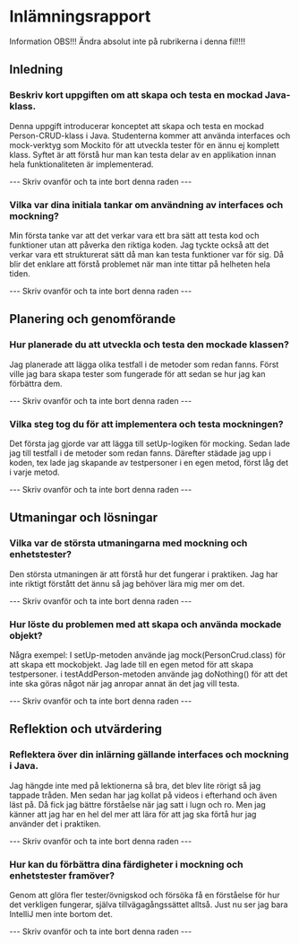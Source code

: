 # Inlämningsrapport

Information
OBS!!! Ändra absolut inte på rubrikerna i denna fil!!!!

## Inledning

### Beskriv kort uppgiften om att skapa och testa en mockad Java-klass.

Denna uppgift introducerar konceptet att skapa och testa en mockad Person-CRUD-klass i Java. 
Studenterna kommer att använda interfaces och mock-verktyg som Mockito för att utveckla tester för en ännu ej komplett klass. 
Syftet är att förstå hur man kan testa delar av en applikation innan hela funktionaliteten är implementerad.

--- Skriv ovanför och ta inte bort denna raden ---

### Vilka var dina initiala tankar om användning av interfaces och mockning?

Min första tanke var att det verkar vara ett bra sätt att testa kod och funktioner utan att påverka den riktiga koden.
Jag tyckte också att det verkar vara ett strukturerat sätt då man kan testa funktioner var för sig.
Då blir det enklare att förstå problemet när man inte tittar på helheten hela tiden.

--- Skriv ovanför och ta inte bort denna raden ---

## Planering och genomförande

### Hur planerade du att utveckla och testa den mockade klassen?

Jag planerade att lägga olika testfall i de metoder som redan fanns.
Först ville jag bara skapa tester som fungerade för att sedan se hur jag kan förbättra dem.

--- Skriv ovanför och ta inte bort denna raden ---

### Vilka steg tog du för att implementera och testa mockningen?

Det första jag gjorde var att lägga till setUp-logiken för mocking.
Sedan lade jag till testfall i de metoder som redan fanns.
Därefter städade jag upp i koden, tex lade jag skapande av testpersoner i en egen metod, först låg det i varje metod.

--- Skriv ovanför och ta inte bort denna raden ---

## Utmaningar och lösningar

### Vilka var de största utmaningarna med mockning och enhetstester?

Den största utmaningen är att förstå hur det fungerar i praktiken.
Jag har inte riktigt förstått det ännu så jag behöver lära mig mer om det.

--- Skriv ovanför och ta inte bort denna raden ---

### Hur löste du problemen med att skapa och använda mockade objekt?

Några exempel: 
I setUp-metoden använde jag mock(PersonCrud.class) för att skapa ett mockobjekt.
Jag lade till en egen metod för att skapa testpersoner.
i testAddPerson-metoden använde jag doNothing() för att det inte ska göras något när 
jag anropar annat än det jag vill testa.


--- Skriv ovanför och ta inte bort denna raden ---

## Reflektion och utvärdering

### Reflektera över din inlärning gällande interfaces och mockning i Java.

Jag hängde inte med på lektionerna så bra, det blev lite rörigt så jag tappade tråden.
Men sedan har jag kollat på videos i efterhand och även läst på.
Då fick jag bättre förståelse när jag satt i lugn och ro.
Men jag känner att jag har en hel del mer att lära för att jag ska förtå hur jag använder det i praktiken.

--- Skriv ovanför och ta inte bort denna raden ---

### Hur kan du förbättra dina färdigheter i mockning och enhetstester framöver?

Genom att glöra fler tester/övnigskod och försöka få en förståelse för hur det verkligen fungerar,
själva tillvägagångssättet alltså. Just nu ser jag bara IntelliJ men inte bortom det.

--- Skriv ovanför och ta inte bort denna raden ---
